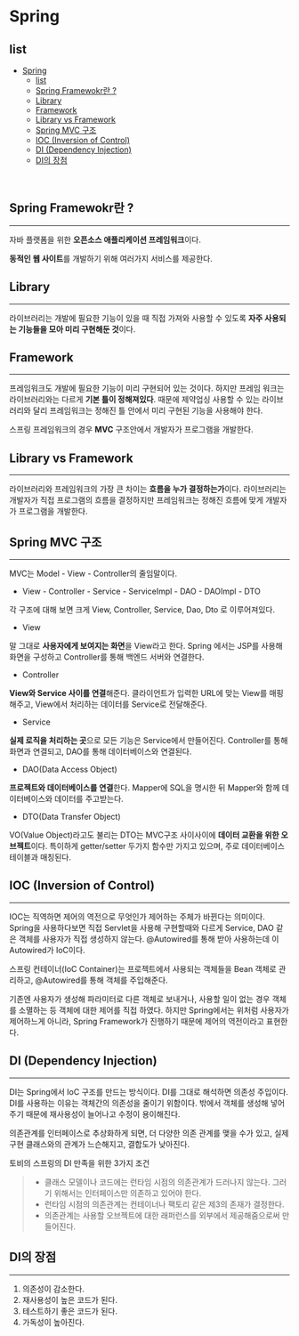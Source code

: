 # Spring

 
## list
- [Spring](#spring)
  - [list](#list)
  - [Spring Framewokr란 ?](#spring-framewokr란-)
  - [Library](#library)
  - [Framework](#framework)
  - [Library vs Framework](#library-vs-framework)
  - [Spring MVC 구조](#spring-mvc-구조)
  - [IOC (Inversion of Control)](#ioc-inversion-of-control)
  - [DI (Dependency Injection)](#di-dependency-injection)
  - [DI의 장점](#di의-장점)



<br>


## Spring Framewokr란 ?

---

자바 플랫폼을 위한 **오픈소스 애플리케이션 프레임워크**이다.

**동적인 웹 사이트**를 개발하기 위해 여러가지 서비스를 제공한다.



## Library

---

라이브러리는 개발에 필요한 기능이 있을 때 직접 가져와 사용할 수 있도록 **자주 사용되는 기능들을 모아 미리 구현해둔 것**이다.

## Framework

---

프레임워크도 개발에 필요한 기능이 미리 구현되어 있는 것이다. 하지만 프레임 워크는 라이브러리와는 다르게 **기본 틀이 정해져있다**. 때문에 제약업싱 사용할 수 있는 라이브러리와 달리 프레임워크는 정해진 틀 안에서 미리 구현된 기능을 사용해야 한다.

스프링 프레임워크의 경우 **MVC** 구조안에서 개발자가 프로그램을 개발한다.



## Library vs Framework

---

라이브러리와 프레임워크의 가장 큰 차이는 **흐름을 누가 결정하는가**이다. 라이브러리는 개발자가 직접 프로그램의 흐름을 결정하지만 프레임워크는 정해진 흐름에 맞게 개발자가 프로그램을 개발한다.



## Spring MVC 구조

---

MVC는  Model - View - Controller의 줄임말이다.

- View - Controller - Service - ServiceImpl - DAO - DAOImpl - DTO

각 구조에 대해 보면 크게 View, Controller, Service, Dao, Dto 로 이루어져있다.

- View

말 그대로 **사용자에게 보여지는 화면**을 View라고 한다. Spring 에서는 JSP를 사용해 화면을 구성하고 Controller를 통해 백엔드 서버와 연결한다.

- Controller

**View와 Service 사이를 연결**해준다. 클라이언트가 입력한 URL에 맞는 View를 매핑해주고, View에서 처리하는 데이터를 Service로 전달해준다.

- Service

**실제 로직을 처리하는 곳**으로 모든 기능은 Service에서 만들어진다. Controller를 통해 화면과 연결되고, DAO를 통해 데이터베이스와 연결된다.

- DAO(Data Access Object)

**프로젝트와 데이터베이스를 연결**한다. Mapper에 SQL을 명시한 뒤 Mapper와 함께 데이터베이스와 데이터를 주고받는다.

- DTO(Data Transfer Object)

VO(Value Object)라고도 불리는 DTO는 MVC구조 사이사이에 **데이터 교환을 위한 오브젝트**이다. 특이하게 getter/setter 두가지 함수만 가지고 있으며, 주로 데이터베이스 테이블과 매칭된다.



## IOC (Inversion of Control)

---

IOC는 직역하면 제어의 역전으로 무엇인가 제어하는 주체가 바뀐다는 의미이다. Spring을 사용하다보면 직접 Servlet을 사용해 구현할때와 다르게 Service, DAO 같은 객체를 사용자가 직접 생성하지 않는다. @Autowired를 통해 받아 사용하는데 이 Autowired가 IoC이다. 

스프링 컨테이너(IoC Container)는 프로젝트에서 사용되는 객체들을 Bean 객체로 관리하고, @Autowired를 통해 객체를 주입해준다.

기존엔 사용자가 생성해 파라미터로 다른 객체로 보내거나, 사용할 일이 없는 경우 객체를 소멸하는 등 객체에 대한 제어를 직접 하였다. 하지만 Spring에서는 위처럼 사용자가 제어하느게 아니라, Spring Framework가 진행하기 때문에 제어의 역전이라고 표현한다.



## DI (Dependency Injection)

---

DI는 Spring에서 IoC 구조를 만드는 방식이다. DI를 그대로 해석하면 의존성 주입이다. DI를 사용하는 이유는 객체간의 의존성을 줄이기 위함이다. 밖에서 객체를 생성해 넣어주기 때문에 재사용성이 늘어나고 수정이 용이해진다. 

의존관계를 인터페이스로 추상화하게 되면, 더 다양한 의존 관계를 맺을 수가 있고, 실제 구현 클래스와의 관계가 느슨해지고, 결합도가 낮아진다.

토비의 스프링의 DI 만족을 위한 3가지 조건

> - 클래스 모델이나 코드에는 런타임 시점의 의존관계가 드러나지 않는다. 그러기 위해서는 인터페이스만 의존하고 있어야 한다.
> - 런타임 시점의 의존관계는 컨테이너나 팩토리 같은 제3의 존재가 결정한다.
> - 의존관계는 사용할 오브젝트에 대한 래퍼런스를 외부에서 제공해줌으로써 만들어진다.

## DI의 장점

---

1. 의존성이 감소한다.
2. 재사용성이 높은 코드가 된다.
3. 테스트하기 좋은 코드가 된다.
4. 가독성이 높아진다.
